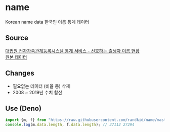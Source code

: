# name
Korean name data
한국인 이름 통계 데이터
## Source
[대법원 전자가족관계등록시스템 통계 서비스 - 선호하는 출생자 이름 현황](http://efamily.scourt.go.kr/st/StFrrStatcsView.do)  
[원본 데이터](https://github.com/gnlow/files/tree/master/name)
## Changes
- 필요없는 데이터 (비율 등) 삭제
- 2008 ~ 2019년 수치 합산
## Use (Deno)
```ts
import {m, f} from "https://raw.githubusercontent.com/randkid/name/master/mod.ts";
console.log(m.data.length, f.data.length); // 37112 27294
```
